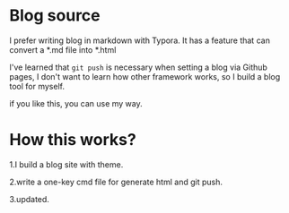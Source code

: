 # Blog source
I prefer writing blog in markdown with Typora. It has a feature that can convert a *.md file into *.html

I've learned that `git push` is necessary when setting a blog via Github pages, I don't want to learn how other framework works, so I build a blog tool for myself.

if you like this, you can use my way.

# How this works?

1.I build a blog site with theme.

2.write a one-key cmd file for generate html and git push.

3.updated.